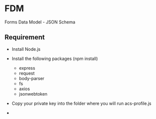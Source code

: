 # FDM
Forms Data Model - JSON Schema

## Requirement

* Install Node.js

* Install the following packages (npm install)
  * express
  * request
  * body-parser
  * fs
  * axios
  * jsonwebtoken

* Copy your private key into the folder where you will run acs-profile.js
* 
